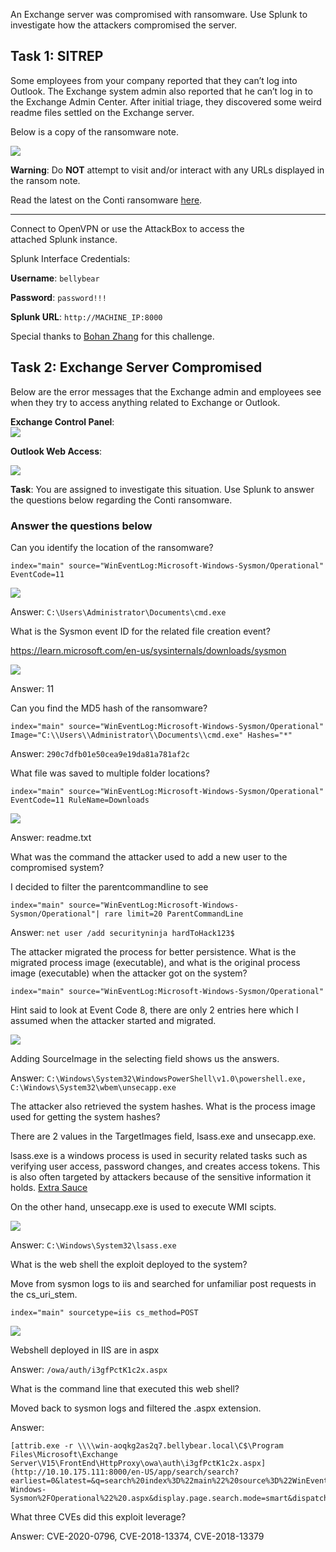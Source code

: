 An Exchange server was compromised with ransomware. Use Splunk to investigate how the attackers compromised the server.

## Task 1: SITREP

Some employees from your company reported that they can’t log into Outlook. The Exchange system admin also reported that he can’t log in to the Exchange Admin Center. After initial triage, they discovered some weird readme files settled on the Exchange server.  

Below is a copy of the ransomware note.

![](https://tryhackme-images.s3.amazonaws.com/user-uploads/5de58e2bfac4a912bcc7a3e9/room-content/15db974b80239a7eb2c52fb26c458933.png)  

**Warning**: Do **NOT** attempt to visit and/or interact with any URLs displayed in the ransom note.   

Read the latest on the Conti ransomware [here](https://www.bleepingcomputer.com/news/security/fbi-cisa-and-nsa-warn-of-escalating-conti-ransomware-attacks/). 

---

Connect to OpenVPN or use the AttackBox to access the attached Splunk instance. 

Splunk Interface Credentials:

**Username**: `bellybear`

**Password**: `password!!!`

**Splunk URL**: `http://MACHINE_IP:8000`

Special thanks to [Bohan Zhang](https://www.linkedin.com/in/bohansec?miniProfileUrn=urn%3Ali%3Afs_miniProfile%3AACoAACFkYBwB9L43-CozJsTYeFoIV29KBlKU9qc&lipi=urn%3Ali%3Apage%3Ad_flagship3_search_srp_all%3BWgzBOFb8RQWd%2B24UFVSw%2Fw%3D%3D) for this challenge.

<!--Answer the questions below

Start the attached virtual machine.

Completed -->

## Task 2: Exchange Server Compromised
Below are the error messages that the Exchange admin and employees see when they try to access anything related to Exchange or Outlook.  

**Exchange Control Panel**:  
![](https://tryhackme-images.s3.amazonaws.com/user-uploads/5de58e2bfac4a912bcc7a3e9/room-content/214468bd3cc7466762b2358993bb3069.png)

**Outlook Web Access**:

![](https://tryhackme-images.s3.amazonaws.com/user-uploads/5de58e2bfac4a912bcc7a3e9/room-content/c7d87fb962d961d81502f02dd1fdba77.png)  

**Task**: You are assigned to investigate this situation. Use Splunk to answer the questions below regarding the Conti ransomware. 

### Answer the questions below

Can you identify the location of the ransomware?

```
index="main" source="WinEventLog:Microsoft-Windows-Sysmon/Operational" EventCode=11
```

![](../screenshots/Conti/Conti_001.png)

Answer: `C:\Users\Administrator\Documents\cmd.exe`

What is the Sysmon event ID for the related file creation event?  

https://learn.microsoft.com/en-us/sysinternals/downloads/sysmon

![](../screenshots/Conti/Conti_002.png)

Answer: 11

Can you find the MD5 hash of the ransomware?  

```
index="main" source="WinEventLog:Microsoft-Windows-Sysmon/Operational" Image="C:\\Users\\Administrator\\Documents\\cmd.exe" Hashes="*"
```

Answer: `290c7dfb01e50cea9e19da81a781af2c`

What file was saved to multiple folder locations?

```
index="main" source="WinEventLog:Microsoft-Windows-Sysmon/Operational" EventCode=11 RuleName=Downloads
```

![](../screenshots/Conti/Conti_003.png)

Answer: readme.txt

What was the command the attacker used to add a new user to the compromised system?

I decided to filter the parentcommandline to see

```
index="main" source="WinEventLog:Microsoft-Windows-Sysmon/Operational"| rare limit=20 ParentCommandLine
```

Answer: `net user /add securityninja hardToHack123$`

The attacker migrated the process for better persistence. What is the migrated process image (executable), and what is the original process image (executable) when the attacker got on the system?

```
index="main" source="WinEventLog:Microsoft-Windows-Sysmon/Operational"
```

Hint said to look at Event Code 8, there are only 2 entries here which I assumed when the attacker started and migrated.

![](../screenshots/Conti/Conti_004.png)

Adding SourceImage in the selecting field shows us the answers.

Answer: `C:\Windows\System32\WindowsPowerShell\v1.0\powershell.exe,  C:\Windows\System32\wbem\unsecapp.exe `

The attacker also retrieved the system hashes. What is the process image used for getting the system hashes?  

There are 2 values in the TargetImages field, lsass.exe and unsecapp.exe.

lsass.exe is a windows process is used in security related tasks such as verifying user access, password changes, and creates access tokens. This is also often targeted by attackers because of the sensitive information it holds. [Extra Sauce](https://redcanary.com/threat-detection-report/techniques/lsass-memory/)

On the other hand, unsecapp.exe is used to execute WMI scipts.

![](../screenshots/Conti/Conti_005.png)

Answer: `C:\Windows\System32\lsass.exe`

What is the web shell the exploit deployed to the system?  

Move from sysmon logs to iis and searched for unfamiliar post requests in the cs_uri_stem.

```
index="main" sourcetype=iis cs_method=POST
```

![](../screenshots/Conti/Conti_006.png)

Webshell deployed in IIS are in aspx

Answer: `/owa/auth/i3gfPctK1c2x.aspx`

What is the command line that executed this web shell?  

Moved back to sysmon logs and filtered the .aspx extension.

Answer:
```
[attrib.exe -r \\\\win-aoqkg2as2q7.bellybear.local\C$\Program Files\Microsoft\Exchange Server\V15\FrontEnd\HttpProxy\owa\auth\i3gfPctK1c2x.aspx](http://10.10.175.111:8000/en-US/app/search/search?earliest=0&latest=&q=search%20index%3D%22main%22%20source%3D%22WinEventLog%3AMicrosoft-Windows-Sysmon%2FOperational%22%20.aspx&display.page.search.mode=smart&dispatch.sample_ratio=1&workload_pool=&display.events.fields=%5B%22host%22%2C%22source%22%2C%22sourcetype%22%2C%22cs_uri_stem%22%5D&display.prefs.fieldFilter=&display.general.type=events&display.visualizations.charting.chart=line&display.page.search.tab=events&sid=1714487382.104#)
```

What three CVEs did this exploit leverage?  

Answer: CVE-2020-0796, CVE-2018-13374, CVE-2018-13379